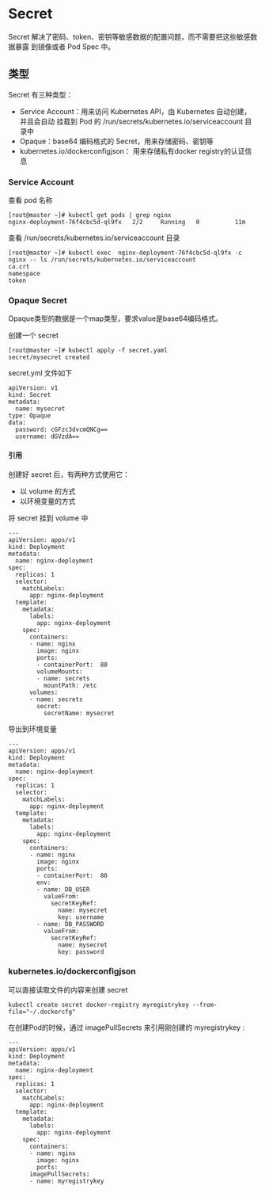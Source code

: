 # Secret

Secret 解决了密码、token、密钥等敏感数据的配置问题，而不需要把这些敏感数据暴露 到镜像或者 Pod Spec 中。

## 类型

Secret 有三种类型：

+ Service Account：用来访问 Kubernetes API，由 Kubernetes 自动创建，并且会自动 挂载到 Pod 的 /run/secrets/kubernetes.io/serviceaccount 目录中
+ Opaque：base64 编码格式的 Secret，用来存储密码、密钥等
+ kubernetes.io/dockerconfigjson： 用来存储私有docker registry的认证信息

### Service Account

查看 pod 名称

```
[root@master ~]# kubectl get pods | grep nginx
nginx-deployment-76f4cbc5d-ql9fx   2/2     Running   0          11m
```

查看 /run/secrets/kubernetes.io/serviceaccount 目录

```
[root@master ~]# kubectl exec  nginx-deployment-76f4cbc5d-ql9fx -c nginx -- ls /run/secrets/kubernetes.io/serviceaccount
ca.crt
namespace
token
```

### Opaque  Secret

Opaque类型的数据是一个map类型，要求value是base64编码格式。

创建一个 secret

```
[root@master ~]# kubectl apply -f secret.yaml 
secret/mysecret created
```

secret.yml 文件如下

```
apiVersion: v1
kind: Secret
metadata:
  name: mysecret
type: Opaque
data:
  password: cGFzc3dvcmQNCg== 
  username: dGVzdA==
```

#### 引用

创建好 secret 后，有两种方式使用它：

+ 以 volume 的方式
+ 以环境变量的方式

将 secret 挂到 volume 中

```
---
apiVersion: apps/v1 
kind: Deployment
metadata:
  name: nginx-deployment
spec:
  replicas: 1
  selector:
    matchLabels:
      app: nginx-deployment
  template:
    metadata:
      labels:
        app: nginx-deployment
    spec:
      containers:
      - name: nginx
        image: nginx
        ports:
        - containerPort:  80
        volumeMounts:
        - name: secrets
          mountPath: /etc
      volumes:
      - name: secrets
        secret:
          secretName: mysecret
```

导出到环境变量

```
---
apiVersion: apps/v1 
kind: Deployment
metadata:
  name: nginx-deployment
spec:
  replicas: 1
  selector:
    matchLabels:
      app: nginx-deployment
  template:
    metadata:
      labels:
        app: nginx-deployment
    spec:
      containers:
      - name: nginx
        image: nginx
        ports:
        - containerPort:  80
        env:
        - name: DB_USER
          valueFrom:
            secretKeyRef:
              name: mysecret
              key: username
        - name: DB_PASSWORD
          valueFrom:
            secretKeyRef:
              name: mysecret
              key: password
```

### kubernetes.io/dockerconfigjson

可以直接读取文件的内容来创建 secret

```
kubectl create secret docker-registry myregistrykey --from-file="~/.dockercfg"
```

在创建Pod的时候，通过 imagePullSecrets 来引用刚创建的 myregistrykey :

```
---
apiVersion: apps/v1 
kind: Deployment
metadata:
  name: nginx-deployment
spec:
  replicas: 1
  selector:
    matchLabels:
      app: nginx-deployment
  template:
    metadata:
      labels:
        app: nginx-deployment
    spec:
      containers:
      - name: nginx
        image: nginx
        ports:
      imagePullSecrets:
      - name: myregistrykey
```

